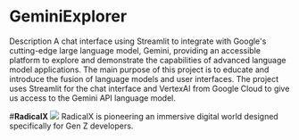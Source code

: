 # GeminiExplorer
Description
  A chat interface using Streamlit to integrate with Google's cutting-edge large language model, Gemini, providing an accessible platform to explore and demonstrate the capabilities of advanced language model applications. The main purpose of this project is to educate and introduce the fusion of language models and user interfaces. The project uses Streamlit for the chat interface and VertexAI from Google Cloud to give us access to the Gemini API language model.

 #**RadicalX**
 ![](https://i.imgur.com/1yxvh5u.png)
RadicalX is pioneering an immersive digital world designed specifically for Gen Z developers.
